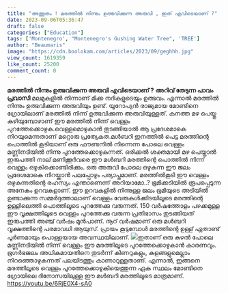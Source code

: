 ```yaml
---
title: "അത്ഭുതം ! മരത്തിൽ നിന്നും ഉത്ഭവിക്കുന്ന അരുവി , ഇത് എവിടെയാണ് ?"
date: 2023-09-06T05:36:47
draft: false
categories: ["Education"]
tags: ['Montenegro', "Montenegro's Gushing Water Tree", 'TREE']
author: "Beaumaris"
image: "https://cdn.boolokam.com/articles/2023/09/geghhh.jpg"
view_count: 1619359
like_count: 25200
comment_count: 0
---
```


**മരത്തിൽ നിന്നും ഉത്ഭവിക്കുന്ന അരുവി എവിടെയാണ് ?** **അറിവ് തേടുന്ന പാവം പ്രവാസി** മലമുകളിൽ നിന്നാണ് മിക്ക നദികളുടെയും ഉത്ഭവം. എന്നാൽ മരത്തിൽ നിന്നും ഉത്ഭവിക്കുന്ന അരുവിയും ഉണ്ട്. യൂറോപ്യൻ രാജ്യമായ മോണ്ടിനെ ഗ്രോയിലാണ് മരത്തിൽ നിന്ന് ഉത്ഭവിക്കുന്ന അരുവിയുള്ളത്. കനത്ത മഴ പെയ്തു കഴിയുമ്പോഴാണ് ഈ മരത്തിൽ നിന്ന് വെള്ളം പുറത്തേക്കൊഴുക.വെള്ളമൊഴുകാൻ തുടങ്ങിയാൽ ആ പ്രദേശമാകെ നിറയുമെന്നതാണ് മറ്റൊരു പ്രത്യേകത.മൾബറി ഇനത്തിൽ പെട്ട മരത്തിന്റെ പൊത്തിൽ കൂടിയാണ് ഒരു ഫൗണ്ടനിൽ നിന്നെന്ന പോലെ വെള്ളം മണ്ണിനടിയിൽ നിന്നു പുറത്തേക്കൊഴുകുന്നത്. ഒരിക്കൽ ശക്തമായി മഴ പെയ്താൽ ഇരുപത്തി നാല് മണിക്കൂർവരെ ഈ മൾബറി മരത്തിന്റെ പൊത്തിൽ നിന്ന് വെള്ളം ഒഴുകിക്കൊണ്ടിരിക്കും. ഒരു അരുവി പോലെ ഒഴുകുന്ന ഈ ജലം പ്രദേശമാകെ നിറയ്ക്കാൻ പലപ്പോഴും പര്യാപ്തമാണ്. മരത്തിൽകൂടി ഈ വെള്ളം ഒഴുകുന്നതിന്റെ രഹസ്യം എന്താണെന്ന് അറിയാമോ..? ഭൂമിക്കടിയിൽ രൂപപ്പെടുന്ന അനേകം ഉറവകളാണ്. ഈ ഉറവകളിൽ നിന്നുള്ള ജലം ഭൂമിയുടെ അടിയിൽ ഉണ്ടാക്കുന്ന സമ്മർദ്ദത്താലാണ് വെള്ളം വേരുകൾക്കിടയിലൂടെ മരത്തിന്റെ ഉള്ളിലെത്തി പൊത്തിലൂടെ പുറത്തേക്കു വരുന്നത്. 150 വർഷത്തോളം പഴക്കമുള്ള ഈ വൃക്ഷത്തിലൂടെ വെള്ളം പുറത്തേക്കു വരുന്ന പ്രതിഭാസം തുടങ്ങിയത് ഇരുപത്തി അഞ്ച് വർഷം മുൻപാണ്. നൂറ് വർഷമാണ് ഒരു മൾബറി വൃക്ഷത്തിന്റെ പരമാവധി ആയുസ്. പ്രായം കൂടുമ്പോൾ മരത്തിന്റെ ഉള്ള് ഏതാണ്ട് പൂർണമായും പൊള്ളയായ അവസ്ഥയിലാണ്. ![](https://cdn.boolokam.com/articles/2023/09/ddddd22222.jpg)ഇതാണ് ഒരു കുഴൽ പോലെ മണ്ണിനടിയിൽ നിന്ന് വെള്ളം ഈ മരത്തിലൂടെ പുറത്തേക്കൊഴുകാൻ കാരണവും. ഭൂഗർഭജലം അധികമായതിനെ തുടർന്ന് കിണറുകളും, കുളങ്ങളുമെല്ലാം നിറഞ്ഞൊഴുകുന്നത് പലയിടത്തും കാണാറുള്ളതാണ്. എന്നാൽ, ഇങ്ങനെ മരത്തിലൂടെ വെള്ളം പുറത്തേക്കൊഴുകിയെത്തുന്ന ഏക സ്ഥലം മോണ്ടിനെ ഗ്രോയിലെ ദിനോസയിലുള്ള ഈ മൾബറി മരത്തിലൂടെ മാത്രമാണ്. https://youtu.be/6RjE0X4-sA0
